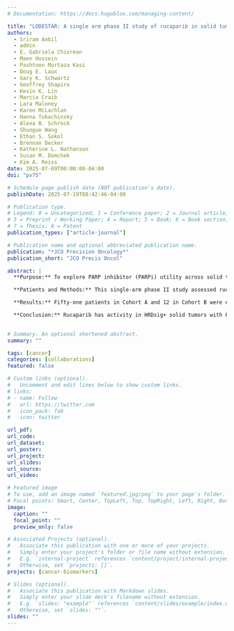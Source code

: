 ```yaml
---
# Documentation: https://docs.hugoblox.com/managing-content/

title: "LODESTAR: A single arm phase II study of rucaparib in solid tumors with pathogenic germline or somatic variants in homologous recombination repair genes"
authors: 
  - Sriram Anbil
  - admin
  - E. Gabriela Chiorean
  - Maen Hussein
  - Pashtoon Murtaza Kasi
  - Doug E. Laux
  - Gary K. Schwartz
  - Geoffrey Shapiro
  - Kevin K. Lin
  - Marcia Craib
  - Lara Maloney
  - Karen McLachlan
  - Hanna Tukachinsky
  - Alexa B. Schrock
  - Shuoguo Wang
  - Ethan S. Sokol
  - Brennan Decker
  - Katherine L. Nathanson
  - Susan M. Domchek
  - Kim A. Reiss
date: 2025-07-09T00:00:00-04:00
doi: "pv75"

# Schedule page publish date (NOT publication's date).
publishDate: 2025-07-19T08:42:46-04:00

# Publication type.
# Legend: 0 = Uncategorized; 1 = Conference paper; 2 = Journal article;
# 3 = Preprint / Working Paper; 4 = Report; 5 = Book; 6 = Book section;
# 7 = Thesis; 8 = Patent
publication_types: ["article-journal"]

# Publication name and optional abbreviated publication name.
publication: "*JCO Precision Oncology*"
publication_short: "JCO Precis Oncol"

abstract: |
  **Purpose:** To explore PARP inhibitor (PARPi) utility across solid tumors and identify biomarkers that predict sensitivity.

  **Patients and Methods:** This single-arm phase II study assessed rucaparib monotherapy in patients with solid tumors and pathogenic variants (PVs) in BRCA1, BRCA2, PALB2, RAD51C, RAD51D (Cohort A) or BARD1, BRIP1, FANCA, NBN, RAD51B (Cohort B).  The primary endpoint was ORR in Cohort A. Secondary endpoints included DCR, PFS, OS and safety. A scar-based HRD signature (HRDsig) and platinum sensitivity status were explored post-hoc. 

  **Results:** Fifty-one patients in Cohort A and 12 in Cohort B were evaluable for efficacy. ORR of cohort A was 18% (95% CI 10-30%). A significantly higher ORR was observed with HRDsig+ tumors compared to HRDsig- tumors (32%, 95% CI 15-54, vs. 0%, 95% CI 0-14%, p < 0.01). In the entire study population: DCR of 65% (95% CI 53-76%), mPFS of 5.5 mo (95% CI 3.68-7.82), and mOS of 12.1 mo (95% CI 10.6 – inf).  PFS and hazard of death from any cause was significantly better for platinum sensitive tumors (mPFS: 7.8 mo vs. 3.5 mo, p = 0.02; hazard ratio 0.11 (0.02 – 0.55)). Tumor histology was not independently predictive of outcome. Tumors with PVs in Cohort A genes were more likely to be HRDsig+ than tumors with PVs in Cohort B genes. Analysis of a large commercial database showed that in non-canonical tumors with BRCA PVs, 30.2% were HRDsig+. 

  **Conclusion:** Rucaparib has activity in HRDsig+ solid tumors with PVs in HRR genes, regardless of histology. Platinum sensitivity correlated with improved outcomes. 
  

# Summary. An optional shortened abstract.
summary: ""

tags: [cancer]
categories: [collaborations]
featured: false

# Custom links (optional).
#   Uncomment and edit lines below to show custom links.
# links:
# - name: Follow
#   url: https://twitter.com
#   icon_pack: fab
#   icon: twitter

url_pdf:
url_code:
url_dataset:
url_poster:
url_project:
url_slides:
url_source:
url_video:

# Featured image
# To use, add an image named `featured.jpg/png` to your page's folder. 
# Focal points: Smart, Center, TopLeft, Top, TopRight, Left, Right, BottomLeft, Bottom, BottomRight.
image:
  caption: ""
  focal_point: ""
  preview_only: false

# Associated Projects (optional).
#   Associate this publication with one or more of your projects.
#   Simply enter your project's folder or file name without extension.
#   E.g. `internal-project` references `content/project/internal-project/index.md`.
#   Otherwise, set `projects: []`.
projects: [cancer-biomarkers]

# Slides (optional).
#   Associate this publication with Markdown slides.
#   Simply enter your slide deck's filename without extension.
#   E.g. `slides: "example"` references `content/slides/example/index.md`.
#   Otherwise, set `slides: ""`.
slides: ""
---
```

